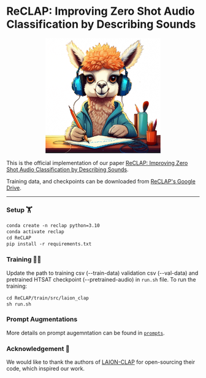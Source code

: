# **ReCLAP: Improving Zero Shot Audio Classification by Describing Sounds**
<p align="center"><img src="https://github.com/Sreyan88/ReCLAP/blob/main/assets/reclap.png" alt="GAMA Logo." width="300"/></p>

This is the official implementation of our paper [ReCLAP: Improving Zero Shot Audio Classification by Describing Sounds](https://arxiv.org/abs/2406.11768).


Training data, and checkpoints can be downloaded from [ReCLAP's Google Drive](https://drive.google.com/drive/folders/1ZUf3HNo8wO2Ec6_cfQ0nc1fUknkHSP9e?usp=sharing).

---

### Setup 🏋️
```shell
conda create -n reclap python=3.10
conda activate reclap
cd ReCLAP
pip install -r requirements.txt
```

### Training 🏃‍♂️
Update the path to training csv (--train-data) validation csv (--val-data) and pretrained HTSAT checkpoint (--pretrained-audio) in `run.sh` file.
To run the training:

```
cd ReCLAP/train/src/laion_clap
sh run.sh
```
### Prompt Augmentations
More details on prompt augemntation can be found in [`prompts`](https://github.com/Sreyan88/ReCLAP/tree/main/prompts).

### Acknowledgement 🌻
We would like to thank the authors of [LAION-CLAP](https://arxiv.org/abs/2211.06687) for open-sourcing their code, which inspired our work.

